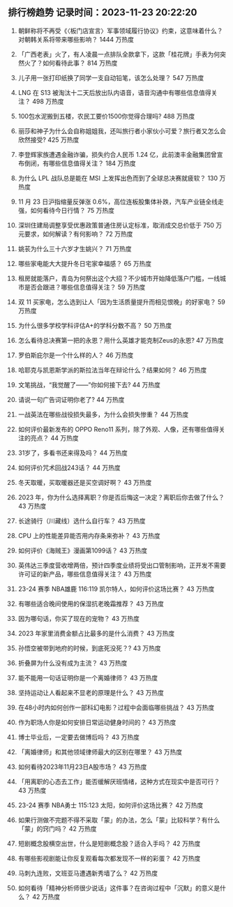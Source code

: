 
## 排行榜趋势 记录时间：2023-11-23 20:22:20
  
  1. 朝鲜称将不再受《〈板门店宣言〉军事领域履行协议》约束，这意味着什么？对朝韩关系将带来哪些影响？ 1444 万热度
    
  2. 「广西老表」火了，有人凌晨一点排队全款拿下，这款「桂花牌」手表为何突然火了？如何看待此事？ 814 万热度
    
  3. 儿子用一张打印纸换了同学一支自动铅笔，该怎么处理？ 547 万热度
    
  4. LNG 在 S13 被淘汰十二天后放出队内语音，语音沟通中有哪些信息值得关注？ 498 万热度
    
  5. 100包水泥搬到五楼，农民工要价1500你觉得合理吗? 488 万热度
    
  6. 丽莎和神子为什么会自称姐姐我，还叫旅行者小家伙小可爱？旅行者又怎么会欣然接受? 425 万热度
    
  7. 李登辉家族遭遇金融诈骗，损失约合人民币 1.24 亿，此前澳丰金融集团曾宣布倒闭，有哪些信息值得关注？ 184 万热度
    
  8. 为什么 LPL 战队总是能在 MSI 上发挥出色而到了全球总决赛就疲软？ 130 万热度
    
  9. 11 月 23 日沪指缩量反弹涨 0.6%，高位连板股集体补跌，汽车产业链全线走强，如何看待今日行情？ 75 万热度
    
  10. 深圳住建局调整享受优惠政策普通住房认定标准，取消成交总价低于 750 万元要求，如何解读？有何影响？ 72 万热度
    
  11. 姚苌为什么三十六岁才生姚兴？ 71 万热度
    
  12. 哪些家电能大大提升冬日宅家幸福感？ 65 万热度
    
  13. 租房就能落户，青岛为何祭出这个大招？不少城市开始降低落户门槛，一线城市是否会跟进？哪些信息值得关注？ 59 万热度
    
  14. 双 11 买家电，怎么选到让人「因为生活质量提升而相见恨晚」的好家电？ 59 万热度
    
  15. 为什么很多学校学科评估A+的学科分数不高？ 50 万热度
    
  16. 怎么看待总决赛第一把的永恩？用什么英雄才能克制Zeus的永恩? 47 万热度
    
  17. 罗伯斯庇尔是一个什么样的人？ 46 万热度
    
  18. 哈耶克与凯恩斯学派的斯拉法当年在辩论什么？结果如何？ 46 万热度
    
  19. 文笔挑战，“我觉醒了——”你如何接下去? 44 万热度
    
  20. 请说一句广告词证明你老了? 44 万热度
    
  21. 一战英法在哪些战役损失最多，为什么会损失惨重？ 44 万热度
    
  22. ​如何评价最新发布的 OPPO Reno11 系列，除了外观、人像，还有哪些值得关注的亮点？ 44 万热度
    
  23. 31岁了，多看书还来得及吗？ 44 万热度
    
  24. 如何评价咒术回战243话？ 44 万热度
    
  25. 冬天取暖，买取暖器还是买空调好啊？ 43 万热度
    
  26. 2023 年，你为什么选择离职？你是否后悔这一决定？离职后你去做了什么？ 43 万热度
    
  27. 长途骑行（川藏线）选什么自行车？ 43 万热度
    
  28. CPU 上的性能差异能否用内存条来弥补？ 43 万热度
    
  29. 如何评价《海贼王》漫画第1099话？ 43 万热度
    
  30. 英伟达三季度营收增两倍，预计四季度业绩将受出口管制影响，正开发不需要许可证的新产品，哪些信息值得关注？ 43 万热度
    
  31. 23-24 赛季 NBA雄鹿 116:119 凯尔特人，如何评价这场比赛？ 43 万热度
    
  32. 有哪些适合晚间使用的保湿抗老晚霜推荐？ 43 万热度
    
  33. 因为哪句话，你买了现在的宠物？ 43 万热度
    
  34. 2023 年家里消费金额占比最多的是什么消费？ 43 万热度
    
  35. 孙悟空被带到地府的时候，到底死没死？? 43 万热度
    
  36. 折叠屏为什么没有成为主流？ 43 万热度
    
  37. 能不能用一句话证明你是一个离婚律师？ 43 万热度
    
  38. 坚持运动让人看起来不显老的原理是什么？ 43 万热度
    
  39. 在48小时内如何创作一部科幻电影？过程中会面临哪些挑战？ 43 万热度
    
  40. 作为职场人你是如何安排日常运动健身时间的？ 43 万热度
    
  41. 博士毕业后，一定要去做博后吗？ 43 万热度
    
  42. 「离婚律师」和其他领域律师最大的区别在哪里？ 43 万热度
    
  43. 如何看待2023年11月23日A股市场？ 43 万热度
    
  44. 「用离职的心态去工作」能否缓解厌班情绪，这种方式在现实中是否可行？ 43 万热度
    
  45. 23-24 赛季 NBA勇士 115:123 太阳，如何评价这场比赛？ 42 万热度
    
  46. 如果行测做不完题不得不采取「蒙」的办法，怎么「蒙」比较科学？有什么「蒙」的窍门吗？ 42 万热度
    
  47. 短剧概念股横空出世，什么是短剧概念股？适合入手吗？ 42 万热度
    
  48. 有哪些影视剧能让你反复观看每次都发现不一样的彩蛋？ 42 万热度
    
  49. 马刺九连败，文班亚马遭遇新秀墙了么？ 42 万热度
    
  50. 如何看待「精神分析师很少说话」这件事？在咨询过程中「沉默」的意义是什么？ 42 万热度
    